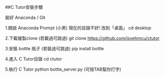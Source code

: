 ##C Tutor安裝步驟

裝好 Anaconda / Git

1.開啟 Anaconda Prompt (小黑)
  現在的目錄不好! 改到「桌面」
  cd desktop
  
2.下載複製clone (若載過可跳過)
  git clone https://github.com/jsyehmcu/ctutor
  
3.安裝 bottle 瓶子 (若裝過可跳過)
  pip install bottle
  
4.進入 C Tutor目錄
  cd ctutor
  
5.執行 C Tutor
  python bottle_server.py (可按TAB幫你打字)

